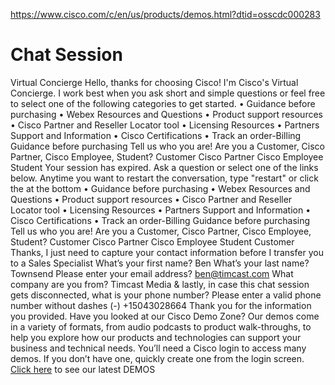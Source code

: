https://www.cisco.com/c/en/us/products/demos.html?dtid=osscdc000283

# Chat Session
Virtual Concierge
Hello, thanks for choosing Cisco! I'm Cisco's Virtual Concierge. I work best when you ask short and simple questions or feel free to select one of the following categories to get started.
• Guidance before purchasing
• Webex Resources and Questions
• Product support resources
• Cisco Partner and Reseller Locator tool
• Licensing Resources
• Partners Support and Information
• Cisco Certifications
• Track an order-Billing
Guidance before purchasing
Tell us who you are!
Are you a Customer, Cisco Partner, Cisco Employee, Student?
Customer
Cisco Partner
Cisco Employee
Student
Your session has expired. Ask a question or select one of the links below. Anytime you want to restart the conversation, type "restart" or click the  at the bottom
• Guidance before purchasing
• Webex Resources and Questions
• Product support resources
• Cisco Partner and Reseller Locator tool
• Licensing Resources
• Partners Support and Information
• Cisco Certifications
• Track an order-Billing
Guidance before purchasing
Tell us who you are!
Are you a Customer, Cisco Partner, Cisco Employee, Student?
Customer
Cisco Partner
Cisco Employee
Student
Customer
Thanks, I just need to capture your contact information before I transfer you to a Sales Specialist
What’s your first name?
Ben
What’s your last name?
Townsend
Please enter your email address?
ben@timcast.com
What company are you from?
Timcast Media
& lastly, in case this chat session gets disconnected, what is your phone number?
Please enter a valid phone number without dashes (-)
+15043028664
Thank you for the information you provided. Have you looked at our Cisco Demo Zone?
Our demos come in a variety of formats, from audio podcasts to product walk-throughs, to help you explore how our products and technologies can support your business and technical needs. You’ll need a Cisco login to access many demos. If you don’t have one, quickly create one from the login screen. [Click here](https://www.cisco.com/c/en/us/products/demos.html?dtid=osscdc000283) to see our latest DEMOS
